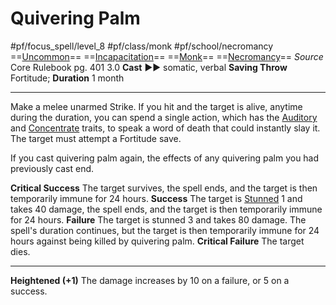 # Quivering Palm
#pf/focus_spell/level_8 #pf/class/monk #pf/school/necromancy 
==[Uncommon](../../../Traits/Uncommon.md)== ==[Incapacitation](../../../Traits/Incapacitation.md)== ==[Monk](../../../Traits/Monk.md)== ==[Necromancy](../../../Traits/Necromancy.md)==
*Source* Core Rulebook pg. 401 3.0
**Cast** ►► somatic, verbal
**Saving Throw** Fortitude; **Duration** 1 month

---
Make a melee unarmed Strike. If you hit and the target is alive, anytime during the duration, you can spend a single action, which has the [Auditory](../../../Traits/Auditory.md) and [Concentrate](../../../Traits/Concentrate.md) traits, to speak a word of death that could instantly slay it. The target must attempt a Fortitude save.

If you cast quivering palm again, the effects of any quivering palm you had previously cast end.

**Critical Success** The target survives, the spell ends, and the target is then temporarily immune for 24 hours.
**Success** The target is [Stunned](../../../Conditions/Stunned.md) 1 and takes 40 damage, the spell ends, and the target is then temporarily immune for 24 hours.
**Failure** The target is stunned 3 and takes 80 damage. The spell's duration continues, but the target is then temporarily immune for 24 hours against being killed by quivering palm.
**Critical Failure** The target dies.

<hr>

**Heightened (+1)** The damage increases by 10 on a failure, or 5 on a success.